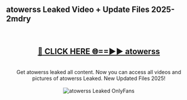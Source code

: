 <h2>atowerss Leaked Video + Update Files 2025- 2mdry</h2>
<br>
<div align="center">
<h2><a href="https://libra.edu.pl?atowerss" rel="nofollow">🔴 CLICK HERE 🌐==►► atowerss</a></h2>
<br>
Get atowerss leaked all content. Now you can access all videos and pictures of atowerss Leaked. New Updated Files 2025!
<br>
<br>
<a href="https://libra.edu.pl?atowerss" rel="nofollow" data-target="animated-image.originalLink"><img src="https://i.ibb.co.com/WyWwxjT/player-gif2.gif" alt="atowerss Leaked OnlyFans" style="max-width: 100%; display: inline-block;" data-target="animated-image.originalImage"></a>
</div>
<br>